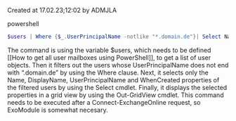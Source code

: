 Created at 17.02.23;12:02 by ADMJLA

powershell
````powershell
$users | Where {$_.UserPrincipalName -notlike "*.domain.de"}| Select Name,DisplayN*,Userprin*,WhenC* | Out-GridView
````

The command is using the variable $users, which needs to be defined [[How to get all user mailboxes using PowerShell]], to get a list of user objects. Then it filters out the users whose UserPrincipalName does not end with “.domain.de” by using the Where clause. Next, it selects only the Name, DisplayName, UserPrincipalName and WhenCreated properties of the filtered users by using the Select cmdlet. Finally, it displays the selected properties in a grid view by using the Out-GridView cmdlet. This command needs to be executed after a Connect-ExchangeOnline request, so ExoModule is somewhat necesary.